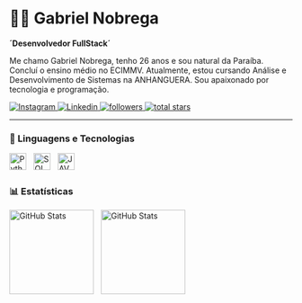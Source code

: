 # 👨‍💻 Gabriel Nobrega

**´Desenvolvedor FullStack´**

Me chamo Gabriel Nobrega, tenho 26 anos e sou natural da Paraíba. Concluí o ensino médio no ECIMMV. Atualmente, estou cursando Análise e Desenvolvimento de Sistemas na ANHANGUERA. Sou apaixonado por tecnologia e programação.

<p align="left">
    <a href="https://www.instagram.com/gabriel.nobrega.a/">
        <img alt="Instagram" title="Perfil Instagram" src="https://img.shields.io/badge/Instagram-E4405F?style=for-the-badge&logo=instagram&logoColor=white"/>
        </a> 
    <a href="https://www.linkedin.com/in/gabriel-nobrega-626708192/">
        <img alt="Linkedin" title="Perfil Linkedin" src="https://img.shields.io/badge/LinkedIn-0077B5?style=for-the-badge&logo=inspire&logoColor=white"/>
        </a> 
    <a href="https://github.com/GabrielMNobrega?tab=followers">
        <img alt="followers" title="Follow me on Github" src="https://custom-icon-badges.demolab.com/github/followers/GabrielMNobrega?color=236ad3&labelColor=1155ba&style=for-the-badge&logo=github&label=Seguidores&logoColor=white"/>
        </a>
    <a href="https://github.com/GabrielMNobrega?tab=repositories&sort=stargazers">
        <img alt="total stars" title="Total stars on GitHub" src="https://custom-icon-badges.demolab.com/github/stars/GabrielMNobrega?color=55960c&style=for-the-badge&labelColor=488207&logo=star&label=Estrelas"/>
        </a>
</p>

---

### 🤖 Linguagens e Tecnologias

<img 
    align="left" 
    alt="Python"
    title="Python" 
    width="30px" 
    style="padding-right: 10px;" 
    src="https://img.icons8.com/?size=100&id=13441&format=png&color=000000"
/>
<img 
    align="left" 
    alt="SQL"
    title="SQL" 
    width="30px" 
    style="padding-right: 10px;" 
    src="https://img.icons8.com/?size=100&id=ywH6EJgZ7sm5&format=png&color=FFFFFF"
/>
<img 
    align="left" 
    alt="JAVA"
    title="JAVA" 
    width="30px" 
    style="padding-right: 10px;" 
    src="https://img.icons8.com/?size=100&id=GPfHz0SM85FX&format=png&color=000000" 
/>

<br/>
<br/>

### 📊 Estatísticas

<p>
  <img 
    align="left" 
    alt="GitHub Stats" 
    height="150" 
    style="padding-right: 10px;" 
    src="https://github-readme-stats.vercel.app/api?username=GabrielMNobrega&layout=compact&show_icons=true&theme=tokyonight&include_all_commits=true&locale=pt-br" 
  />

 <img 
    align="left" 
    alt="GitHub Stats" 
    height="150" 
    style="padding-right: 10px;" 
    src="https://github-readme-stats.vercel.app/api/top-langs/?username=GabrielMNobrega&layout=compact&theme=tokyonight&custom_title=Tecnologias&langs_count=7" 
  />
<p>
